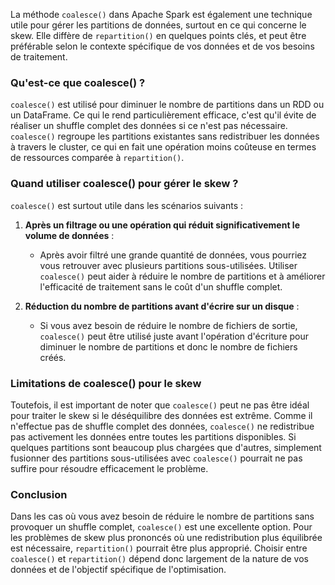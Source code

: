 La méthode `coalesce()` dans Apache Spark est également une technique utile pour gérer les partitions de données, surtout en ce qui concerne le skew. Elle diffère de `repartition()` en quelques points clés, et peut être préférable selon le contexte spécifique de vos données et de vos besoins de traitement.

### Qu'est-ce que coalesce() ?
`coalesce()` est utilisé pour diminuer le nombre de partitions dans un RDD ou un DataFrame. Ce qui le rend particulièrement efficace, c'est qu'il évite de réaliser un shuffle complet des données si ce n'est pas nécessaire. `coalesce()` regroupe les partitions existantes sans redistribuer les données à travers le cluster, ce qui en fait une opération moins coûteuse en termes de ressources comparée à `repartition()`.

### Quand utiliser coalesce() pour gérer le skew ?
`coalesce()` est surtout utile dans les scénarios suivants :

1. **Après un filtrage ou une opération qui réduit significativement le volume de données** :
   - Après avoir filtré une grande quantité de données, vous pourriez vous retrouver avec plusieurs partitions sous-utilisées. Utiliser `coalesce()` peut aider à réduire le nombre de partitions et à améliorer l'efficacité de traitement sans le coût d'un shuffle complet.

2. **Réduction du nombre de partitions avant d'écrire sur un disque** :
   - Si vous avez besoin de réduire le nombre de fichiers de sortie, `coalesce()` peut être utilisé juste avant l'opération d'écriture pour diminuer le nombre de partitions et donc le nombre de fichiers créés.

### Limitations de coalesce() pour le skew
Toutefois, il est important de noter que `coalesce()` peut ne pas être idéal pour traiter le skew si le déséquilibre des données est extrême. Comme il n'effectue pas de shuffle complet des données, `coalesce()` ne redistribue pas activement les données entre toutes les partitions disponibles. Si quelques partitions sont beaucoup plus chargées que d'autres, simplement fusionner des partitions sous-utilisées avec `coalesce()` pourrait ne pas suffire pour résoudre efficacement le problème.

### Conclusion
Dans les cas où vous avez besoin de réduire le nombre de partitions sans provoquer un shuffle complet, `coalesce()` est une excellente option. Pour les problèmes de skew plus prononcés où une redistribution plus équilibrée est nécessaire, `repartition()` pourrait être plus approprié. Choisir entre `coalesce()` et `repartition()` dépend donc largement de la nature de vos données et de l'objectif spécifique de l'optimisation.